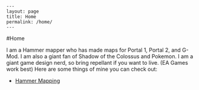     ---
    layout: page
    title: Home
    permalink: /home/
    ---
#Home

I am a Hammer mapper who has made maps for Portal 1, Portal 2, and G-Mod.
I am also a giant fan of Shadow of the Colossus and Pokemon. I am a giant game
design nerd, so bring repellant if you want to live. (EA Games work best)
Here are some things of mine you can check out: 
- [Hammer Mapping](fieryfork.github.io/hammer/)
